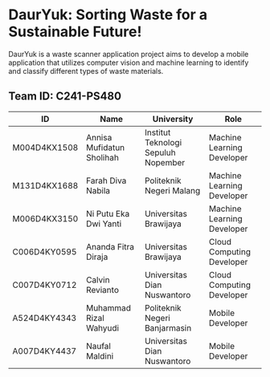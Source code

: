 # DaurYuk: Sorting Waste for a Sustainable Future!

DaurYuk is a waste scanner application project aims to develop a mobile application that utilizes computer vision and machine learning to identify and classify different types of waste materials.


## **Team ID: C241-PS480**
 
| ID           | Name                      | University                          | Role                       |
|--------------|---------------------------|-------------------------------------|----------------------------|
| M004D4KX1508 | Annisa Mufidatun Sholihah | Institut Teknologi Sepuluh Nopember | Machine Learning Developer |
| M131D4KX1688 | Farah Diva Nabila         | Politeknik Negeri Malang            | Machine Learning Developer |
| M006D4KX3150 | Ni Putu Eka Dwi Yanti     | Universitas Brawijaya               | Machine Learning Developer |
| C006D4KY0595 | Ananda Fitra Diraja       | Universitas Brawijaya               | Cloud Computing Developer  |
| C007D4KY0712 | Calvin Revianto           | Universitas Dian Nuswantoro         | Cloud Computing Developer  |
| A524D4KY4343 | Muhammad Rizal Wahyudi    | Politeknik Negeri Banjarmasin       | Mobile Developer           |
| A007D4KY4437 | Naufal Maldini            | Universitas Dian Nuswantoro         | Mobile Developer           |

<!--

**Here are some ideas to get you started:**

🙋‍♀️ A short introduction - what is your organization all about?
🌈 Contribution guidelines - how can the community get involved?
👩‍💻 Useful resources - where can the community find your docs? Is there anything else the community should know?
🍿 Fun facts - what does your team eat for breakfast?
🧙 Remember, you can do mighty things with the power of [Markdown](https://docs.github.com/github/writing-on-github/getting-started-with-writing-and-formatting-on-github/basic-writing-and-formatting-syntax)
-->
